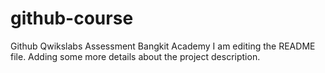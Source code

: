 # github-course
Github Qwikslabs Assessment Bangkit Academy
I am editing the README file. Adding some more details about the project description.
